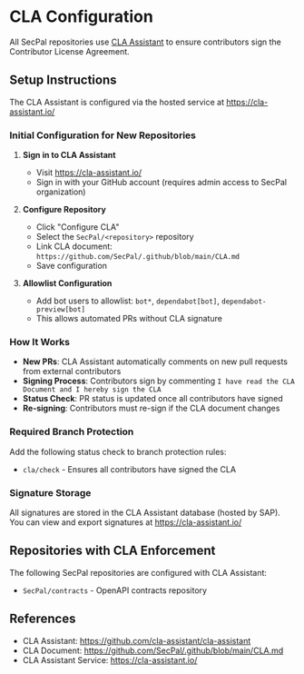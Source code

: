 <!--
SPDX-FileCopyrightText: 2025 SecPal

SPDX-License-Identifier: CC0-1.0
-->

# CLA Configuration

All SecPal repositories use [CLA Assistant](https://cla-assistant.io/) to ensure contributors sign the Contributor License Agreement.

## Setup Instructions

The CLA Assistant is configured via the hosted service at <https://cla-assistant.io/>

### Initial Configuration for New Repositories

1. **Sign in to CLA Assistant**
   - Visit <https://cla-assistant.io/>
   - Sign in with your GitHub account (requires admin access to SecPal organization)

2. **Configure Repository**
   - Click "Configure CLA"
   - Select the `SecPal/<repository>` repository
   - Link CLA document: `https://github.com/SecPal/.github/blob/main/CLA.md`
   - Save configuration

3. **Allowlist Configuration**
   - Add bot users to allowlist: `bot*`, `dependabot[bot]`, `dependabot-preview[bot]`
   - This allows automated PRs without CLA signature

### How It Works

- **New PRs**: CLA Assistant automatically comments on new pull requests from external contributors
- **Signing Process**: Contributors sign by commenting `I have read the CLA Document and I hereby sign the CLA`
- **Status Check**: PR status is updated once all contributors have signed
- **Re-signing**: Contributors must re-sign if the CLA document changes

### Required Branch Protection

Add the following status check to branch protection rules:

- `cla/check` - Ensures all contributors have signed the CLA

### Signature Storage

All signatures are stored in the CLA Assistant database (hosted by SAP). You can view and export signatures at <https://cla-assistant.io/>

## Repositories with CLA Enforcement

The following SecPal repositories are configured with CLA Assistant:

- `SecPal/contracts` - OpenAPI contracts repository

## References

- CLA Assistant: <https://github.com/cla-assistant/cla-assistant>
- CLA Document: <https://github.com/SecPal/.github/blob/main/CLA.md>
- CLA Assistant Service: <https://cla-assistant.io/>
